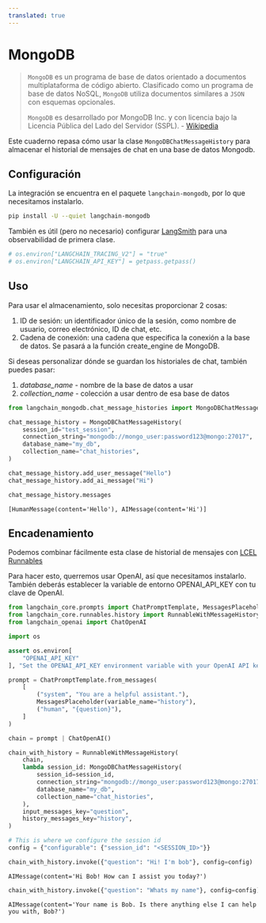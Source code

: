 ```yaml
---
translated: true
---
```


# MongoDB

>`MongoDB` es un programa de base de datos orientado a documentos multiplataforma de código abierto. Clasificado como un programa de base de datos NoSQL, `MongoDB` utiliza documentos similares a `JSON` con esquemas opcionales.
>
>`MongoDB` es desarrollado por MongoDB Inc. y con licencia bajo la Licencia Pública del Lado del Servidor (SSPL). - [Wikipedia](https://en.wikipedia.org/wiki/MongoDB)

Este cuaderno repasa cómo usar la clase `MongoDBChatMessageHistory` para almacenar el historial de mensajes de chat en una base de datos Mongodb.

## Configuración

La integración se encuentra en el paquete `langchain-mongodb`, por lo que necesitamos instalarlo.

```bash
pip install -U --quiet langchain-mongodb
```

También es útil (pero no necesario) configurar [LangSmith](https://smith.langchain.com/) para una observabilidad de primera clase.

```python
# os.environ["LANGCHAIN_TRACING_V2"] = "true"
# os.environ["LANGCHAIN_API_KEY"] = getpass.getpass()
```

## Uso

Para usar el almacenamiento, solo necesitas proporcionar 2 cosas:

1. ID de sesión: un identificador único de la sesión, como nombre de usuario, correo electrónico, ID de chat, etc.
2. Cadena de conexión: una cadena que especifica la conexión a la base de datos. Se pasará a la función create_engine de MongoDB.

Si deseas personalizar dónde se guardan los historiales de chat, también puedes pasar:
1. *database_name* - nombre de la base de datos a usar
1. *collection_name* - colección a usar dentro de esa base de datos

```python
from langchain_mongodb.chat_message_histories import MongoDBChatMessageHistory

chat_message_history = MongoDBChatMessageHistory(
    session_id="test_session",
    connection_string="mongodb://mongo_user:password123@mongo:27017",
    database_name="my_db",
    collection_name="chat_histories",
)

chat_message_history.add_user_message("Hello")
chat_message_history.add_ai_message("Hi")
```

```python
chat_message_history.messages
```

```output
[HumanMessage(content='Hello'), AIMessage(content='Hi')]
```

## Encadenamiento

Podemos combinar fácilmente esta clase de historial de mensajes con [LCEL Runnables](/docs/expression_language/how_to/message_history)

Para hacer esto, querremos usar OpenAI, así que necesitamos instalarlo. También deberás establecer la variable de entorno OPENAI_API_KEY con tu clave de OpenAI.

```python
from langchain_core.prompts import ChatPromptTemplate, MessagesPlaceholder
from langchain_core.runnables.history import RunnableWithMessageHistory
from langchain_openai import ChatOpenAI
```

```python
import os

assert os.environ[
    "OPENAI_API_KEY"
], "Set the OPENAI_API_KEY environment variable with your OpenAI API key."
```

```python
prompt = ChatPromptTemplate.from_messages(
    [
        ("system", "You are a helpful assistant."),
        MessagesPlaceholder(variable_name="history"),
        ("human", "{question}"),
    ]
)

chain = prompt | ChatOpenAI()
```

```python
chain_with_history = RunnableWithMessageHistory(
    chain,
    lambda session_id: MongoDBChatMessageHistory(
        session_id=session_id,
        connection_string="mongodb://mongo_user:password123@mongo:27017",
        database_name="my_db",
        collection_name="chat_histories",
    ),
    input_messages_key="question",
    history_messages_key="history",
)
```

```python
# This is where we configure the session id
config = {"configurable": {"session_id": "<SESSION_ID>"}}
```

```python
chain_with_history.invoke({"question": "Hi! I'm bob"}, config=config)
```

```output
AIMessage(content='Hi Bob! How can I assist you today?')
```

```python
chain_with_history.invoke({"question": "Whats my name"}, config=config)
```

```output
AIMessage(content='Your name is Bob. Is there anything else I can help you with, Bob?')
```
